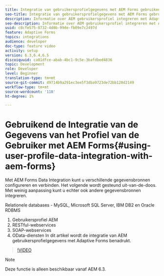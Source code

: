 ```yaml
---
title: Integratie van gebruikersprofielgegevens met AEM Forms gebruiken
seo-title: Integratie van gebruikersprofielgegevens met AEM Forms gebruiken
description: Informatie over AEM gebruikersprofiel integreren met Adaptive Forms
seo-description: Informatie over AEM gebruikersprofiel integreren met Adaptive Forms
uuid: c8cfe575-8732-4d8b-99de-fb09e7c2497d
feature: Adaptive Forms
topics: integrations
audience: developer
doc-type: feature video
activity: setup
version: 6.3,6.4,6.5
discoiquuid: ca01dfce-abab-4bc1-9c5e-3bafdbed4836
topic: Development
role: Developer
level: Beginner
translation-type: tm+mt
source-git-commit: d9714b9a291ec3ee5f3dba9723de72bb120d2149
workflow-type: tm+mt
source-wordcount: '118'
ht-degree: 1%

---
```



# Gebruikend de Integratie van de Gegevens van het Profiel van de Gebruiker met AEM Forms{#using-user-profile-data-integration-with-aem-forms}

Met AEM Forms Data Integration kunt u verschillende gegevensbronnen configureren en verbinden. Het volgende wordt gesteund uit-van-de-doos. Met weinig aanpassing kunt u echter ook andere gegevensbronnen integreren.

Relationele databases - MySQL, Microsoft SQL Server, IBM DB2 en Oracle RDBMS

1. Gebruikersprofiel AEM
1. RESTful-webservices
1. SOAP-webservices
1. OData-diensten
In dit artikel wordt de integratie van AEM gebruikersprofielgegevens met Adaptive Forms benadrukt.

>[!VIDEO](https://video.tv.adobe.com/v/17432/?quality=9&learn=on)

>[!NOTE]
>
>Deze functie is alleen beschikbaar vanaf AEM 6.3.

